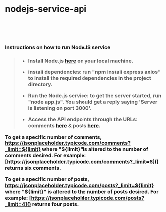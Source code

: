 <h1>nodejs-service-api<h1>
<br>

<h3>Instructions on how to run NodeJS service<h3>

> - Install Node.js [here](https://www.nodejs.org) on your local machine.
> 
> - Install dependencies: run "npm install express axios" to install the required dependencies in the project directory.
> 
> - Run the Node.js service: to get the server started, run "node app.js". You should get a reply saying 'Server is listening on port 3000'.
> 
> - Access the API endpoints through the URLs: comments [here](https://jsonplaceholder.typicode.com/comments) & posts [here](https://jsonplaceholder.typicode.com/posts).

To get a specific number of comments, https://jsonplaceholder.typicode.com/comments?_limit=${limit} where "${limit}"is altered to the number of comments desired.
For example: [https://jsonplaceholder.typicode.com/comments?_limit=6]() returns six comments.

To get a specific number of posts, https://jsonplaceholder.typicode.com/posts?_limit=${limit} where "${limit}" is altered to the number of posts desired.
For example: [https://jsonplaceholder.typicode.com/posts?_limit=4]() returns four posts.
